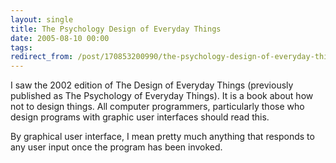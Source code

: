 ```yaml
---
layout: single
title: The Psychology Design of Everyday Things
date: 2005-08-10 00:00
tags:
redirect_from: /post/170853200990/the-psychology-design-of-everyday-things
---
```

I saw the 2002 edition of The Design of Everyday Things (previously published as The Psychology of Everyday Things). It is a book about how not to design things. All computer programmers, particularly those who design programs with graphic user interfaces should read this.

By graphical user interface, I mean pretty much anything that responds to any user input once the program has been invoked.
